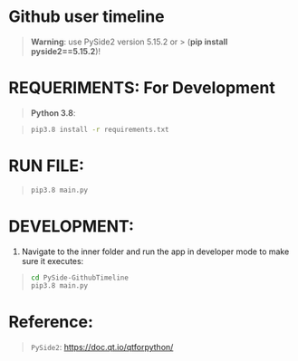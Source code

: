 # Github user timeline


> **Warning**: use PySide2 version 5.15.2 or > (**pip install pyside2==5.15.2**)!


# REQUERIMENTS: For Development
> **Python 3.8**:

> ```sh
> pip3.8 install -r requirements.txt
> ```


# RUN FILE:
> ```sh
> pip3.8 main.py
> ```

# DEVELOPMENT:

1. Navigate to the inner folder
and run the app in developer mode to make sure it executes:

> ```sh
> cd PySide-GithubTimeline
> pip3.8 main.py
> ```


# Reference:
> `PySide2`: https://doc.qt.io/qtforpython/

